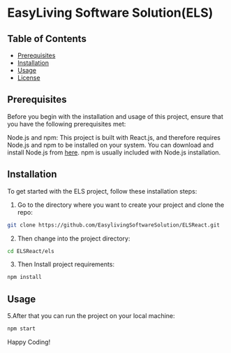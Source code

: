 # EasyLiving Software Solution(ELS)

## Table of Contents

- [Prerequisites](#Prerequisites)
- [Installation](#installation)
- [Usage](#usage)
- [License](#license)


## Prerequisites

Before you begin with the installation and usage of this project, ensure that you have the following prerequisites met:

Node.js and npm: This project is built with React.js, and therefore requires Node.js and npm to be installed on your system. You can download and install Node.js from [here](https://nodejs.org/en/download). npm is usually included with Node.js installation.

## Installation

To get started with the ELS project, follow these installation steps:

1. Go to the directory where you want to create your project and clone the repo:
    
```bash
git clone https://github.com/EasylivingSoftwareSolution/ELSReact.git
```

2. Then change into the project directory:

```bash
cd ELSReact/els
```

3. Then Install project requirements:

```bash
npm install
```

## Usage

5.After that you can run the project on your local machine:

```bash
npm start
```

Happy Coding!
